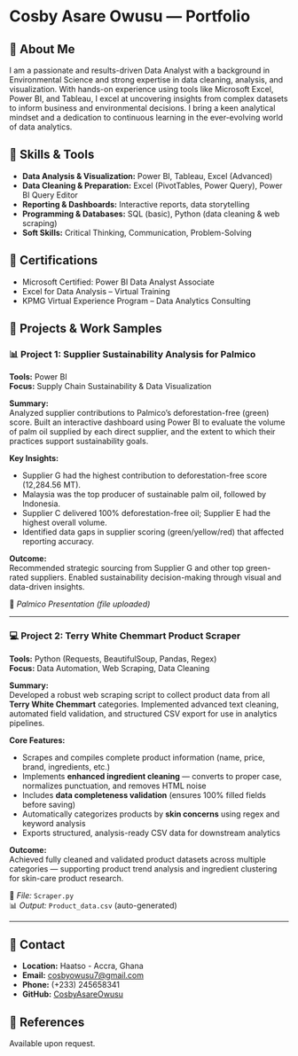 # Cosby Asare Owusu — Portfolio

## 🔹 About Me
I am a passionate and results-driven Data Analyst with a background in Environmental Science and strong expertise in data cleaning, analysis, and visualization. With hands-on experience using tools like Microsoft Excel, Power BI, and Tableau, I excel at uncovering insights from complex datasets to inform business and environmental decisions. I bring a keen analytical mindset and a dedication to continuous learning in the ever-evolving world of data analytics.

## 🔹 Skills & Tools
- **Data Analysis & Visualization:** Power BI, Tableau, Excel (Advanced)
- **Data Cleaning & Preparation:** Excel (PivotTables, Power Query), Power BI Query Editor
- **Reporting & Dashboards:** Interactive reports, data storytelling
- **Programming & Databases:** SQL (basic), Python (data cleaning & web scraping)
- **Soft Skills:** Critical Thinking, Communication, Problem-Solving

## 🔹 Certifications
- Microsoft Certified: Power BI Data Analyst Associate  
- Excel for Data Analysis – Virtual Training  
- KPMG Virtual Experience Program – Data Analytics Consulting  

## 🔹 Projects & Work Samples

### 📊 Project 1: Supplier Sustainability Analysis for Palmico  
**Tools:** Power BI  
**Focus:** Supply Chain Sustainability & Data Visualization  

**Summary:**  
Analyzed supplier contributions to Palmico’s deforestation-free (green) score. Built an interactive dashboard using Power BI to evaluate the volume of palm oil supplied by each direct supplier, and the extent to which their practices support sustainability goals.

**Key Insights:**
- Supplier G had the highest contribution to deforestation-free score (12,284.56 MT).  
- Malaysia was the top producer of sustainable palm oil, followed by Indonesia.  
- Supplier C delivered 100% deforestation-free oil; Supplier E had the highest overall volume.  
- Identified data gaps in supplier scoring (green/yellow/red) that affected reporting accuracy.  

**Outcome:**  
Recommended strategic sourcing from Supplier G and other top green-rated suppliers. Enabled sustainability decision-making through visual and data-driven insights.

📂 *Palmico Presentation (file uploaded)*  


---

### 💻 Project 2: Terry White Chemmart Product Scraper  
**Tools:** Python (Requests, BeautifulSoup, Pandas, Regex)  
**Focus:** Data Automation, Web Scraping, Data Cleaning  

**Summary:**  
Developed a robust web scraping script to collect product data from all **Terry White Chemmart** categories. Implemented advanced text cleaning, automated field validation, and structured CSV export for use in analytics pipelines.

**Core Features:**  
- Scrapes and compiles complete product information (name, price, brand, ingredients, etc.)  
- Implements **enhanced ingredient cleaning** — converts to proper case, normalizes punctuation, and removes HTML noise  
- Includes **data completeness validation** (ensures 100% filled fields before saving)  
- Automatically categorizes products by **skin concerns** using regex and keyword analysis  
- Exports structured, analysis-ready CSV data for downstream analytics  

**Outcome:**  
Achieved fully cleaned and validated product datasets across multiple categories — supporting product trend analysis and ingredient clustering for skin-care product research.

📁 *File:* `Scraper.py`  
📊 *Output:* `Product_data.csv` (auto-generated)  


---

## 🔹 Contact
- **Location:** Haatso - Accra, Ghana  
- **Email:** cosbyowusu7@gmail.com  
- **Phone:** (+233) 245658341  
- **GitHub:** [CosbyAsareOwusu](https://github.com/CosbyAsareOwusu)

## 🔹 References
Available upon request.
